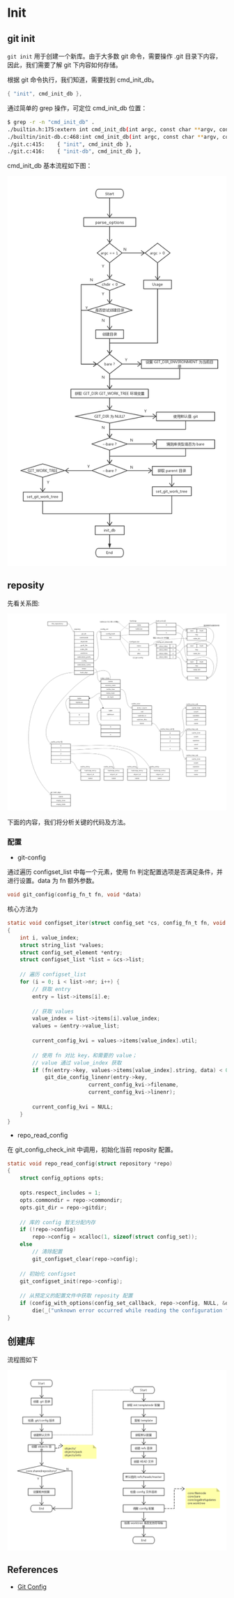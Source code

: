 # Init

## git init

```git init``` 用于创建一个新库。由于大多数 git 命令，需要操作 .git 目录下内容，因此，我们需要了解 git 下内容如何存储。

根据 git 命令执行，我们知道，需要找到 cmd_init_db。

```C
{ "init", cmd_init_db },
```

通过简单的 grep 操作，可定位 cmd_init_db 位置：

```sh
$ grep -r -n "cmd_init_db" .
./builtin.h:175:extern int cmd_init_db(int argc, const char **argv, const char *prefix);
./builtin/init-db.c:468:int cmd_init_db(int argc, const char **argv, const char *prefix)
./git.c:415:	{ "init", cmd_init_db },
./git.c:416:	{ "init-db", cmd_init_db },
```

cmd_init_db 基本流程如下图：

![Init DB Flow Chart](./images/cmd_init_db_flow.png)

## reposity

先看关系图:

![Reposity Data Structure](./images/reposity.png)

下面的内容，我们将分析关键的代码及方法。

### 配置

- git-config

通过遍历 configset_list 中每一个元素，使用 fn 判定配置选项是否满足条件，并进行设置。data 为 fn 额外参数。

```C
void git_config(config_fn_t fn, void *data)
```

核心方法为

```C
static void configset_iter(struct config_set *cs, config_fn_t fn, void *data)
{
	int i, value_index;
	struct string_list *values;
	struct config_set_element *entry;
	struct configset_list *list = &cs->list;

	// 遍历 configset_list
	for (i = 0; i < list->nr; i++) {
		// 获取 entry
		entry = list->items[i].e;

		// 获取 values
		value_index = list->items[i].value_index;
		values = &entry->value_list;

		current_config_kvi = values->items[value_index].util;

		// 使用 fn 对比 key，和需要的 value；
		// value 通过 value_index 获取
		if (fn(entry->key, values->items[value_index].string, data) < 0)
			git_die_config_linenr(entry->key,
					      current_config_kvi->filename,
					      current_config_kvi->linenr);

		current_config_kvi = NULL;
	}
}
```

- repo_read_config

在 git_config_check_init 中调用，初始化当前 reposity 配置。

```C
static void repo_read_config(struct repository *repo)
{
	struct config_options opts;

	opts.respect_includes = 1;
	opts.commondir = repo->commondir;
	opts.git_dir = repo->gitdir;

	// 库的 config 暂无分配内存
	if (!repo->config)
		repo->config = xcalloc(1, sizeof(struct config_set));
	else
		// 清除配置
		git_configset_clear(repo->config);

	// 初始化 configset
	git_configset_init(repo->config);

	// 从预定义的配置文件中获取 reposity 配置
	if (config_with_options(config_set_callback, repo->config, NULL, &opts) < 0)
		die(_("unknown error occurred while reading the configuration files"));
}
```

## 创建库

流程图如下

![Init DB Flow](./images/init_db_flow.png)

## References

- [Git Config](https://git-scm.com/docs/git-config)
